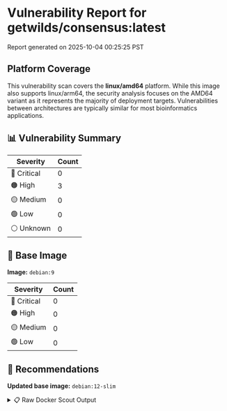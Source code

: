 # Vulnerability Report for getwilds/consensus:latest

Report generated on 2025-10-04 00:25:25 PST

## Platform Coverage

This vulnerability scan covers the **linux/amd64** platform. While this image also supports linux/arm64, the security analysis focuses on the AMD64 variant as it represents the majority of deployment targets. Vulnerabilities between architectures are typically similar for most bioinformatics applications.

## 📊 Vulnerability Summary

| Severity | Count |
|----------|-------|
| 🔴 Critical | 0 |
| 🟠 High | 3 |
| 🟡 Medium | 0 |
| 🟢 Low | 0 |
| ⚪ Unknown | 0 |

## 🐳 Base Image

**Image:** `debian:9`

| Severity | Count |
|----------|-------|
| 🔴 Critical | 0 |
| 🟠 High | 0 |
| 🟡 Medium | 0 |
| 🟢 Low | 0 |

## 🔄 Recommendations

**Updated base image:** `debian:12-slim`

<details>
<summary>📋 Raw Docker Scout Output</summary>

```text
Target             │  getwilds/consensus:latest-amd64  │    0C     3H     0M     0L   
    digest           │  42e47dd46cc5                             │                              
  Base image         │  debian:9                                 │    0C     0H     0M     0L   
  Updated base image │  debian:12-slim                           │    0C     0H     1M    24L   
                     │                                           │                  +1    +24   

What's next:
    View vulnerabilities → docker scout cves getwilds/consensus:latest-amd64
    View base image update recommendations → docker scout recommendations getwilds/consensus:latest-amd64
    Include policy results in your quickview by supplying an organization → docker scout quickview getwilds/consensus:latest-amd64 --org <organization>
```
</details>
